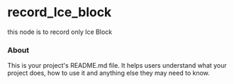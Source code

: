 record_Ice_block
================

this node is to record only Ice Block

### About

This is your project's README.md file. It helps users understand what your
project does, how to use it and anything else they may need to know.
